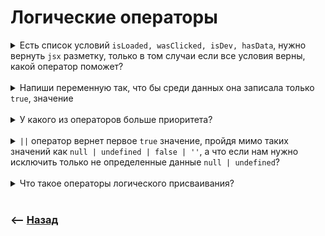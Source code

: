 # Логические операторы

<details>
<summary> Есть список условий <code>isLoaded, wasClicked, isDev, hasData</code>, нужно вернуть <code>jsx</code> разметку, только в том случаи если все условия верны, какой оператор поможет?</summary>

![illustration](https://raw.githubusercontent.com/webster6667/documentation/master/documentation-data/illustrations/dd-up.svg)

`&&` оператор `И`, вернет первый попавшийся элемент которые в `boolean` формате равен `false`, если таких нет, вернет последний элемент из списка   

```jsx
return (isLoaded && wasClicked && isDev && hasData && <button>pay</button>)
```


<details>
<summary> <sup>⭐</sup>❓ Давай добавим небольшой подвох, описав переменные</summary>

---

> В чем тут проблема?

```jsx
const wasClicked = true; 
const isDev = true;
const [isLoaded, data] = [true, []]
const hasData = data.length

return (isLoaded && wasClicked && isDev && hasData && <button>pay</button>)
```

<details>
<summary> ✅ Ответ</summary>

---

В данном случаи во вьюшку выпадет `0`, так как `data.length` не обернут в `boolean`

🎯 Хоть оператор `И` проверяет данные на `boolean`   
🎯 Он не преобразует их в `boolean`  
🎯 На выходе мы получаем те данные которые будут равны `false`    
🎯 В данном случаи это `0`, который вывалится в разметку  


---

</details>

---

</details>

![illustration](https://raw.githubusercontent.com/webster6667/documentation/master/documentation-data/illustrations/dd-down.svg)

</details>

<br>

<details>
<summary> Напиши переменную так, что бы среди данных она записала только <code>true</code>, значение</summary>

![illustration](https://raw.githubusercontent.com/webster6667/documentation/master/documentation-data/illustrations/dd-up.svg)

```javascript
const globalOffset = 0
const parentOffset = 0
const currentOffset = 3

const finalOffset;
```

<details>
<summary> ✅ Ответ</summary>

---

```javascript
const globalOffset = 0
const parentOffset = 0
const currentOffset = 3

const finalOffset = globalOffset || parentOffset || currentOffset;
```

---

</details>


<br>

<details>
<summary> <sup>⭐</sup>❓ Что делать если <code>true</code> значение может быть и в <code>globalOffset</code> и в <code>parentOffset</code>, а мне нужно что бы в таком случаи в переменную попало значение из <code>parentOffset</code></summary>

---

Оператор `ИЛИ` вернет первый трушный элемент, нужно просто выставить `parentOffset` в начало

---

</details>

<details>
<summary> <sup>⭐</sup>❓ Что делать если в <code>currentOffset</code> будет <code>0</code>, а мне нужно значение по умолчанию <code>5</code></summary>

---

Создаем переменную `const defaultValue = 5`, и помещаем в конец списка      
&emsp;&emsp; 👆 Оператор `ИЛИ` вернет последний элемент из списка, если все `false` 
  


---

</details>

![illustration](https://raw.githubusercontent.com/webster6667/documentation/master/documentation-data/illustrations/dd-down.svg)

</details>

<br>

<details>
<summary> У какого из операторов больше приоритета?</summary>

![illustration](https://raw.githubusercontent.com/webster6667/documentation/master/documentation-data/illustrations/dd-up.svg)

У оператора `И - &&`

<details>
<summary> <sup>⭐</sup>❓ Что вернет данный код? <code>null || 2 && 3 || 1</code></summary>

---

`3`

🎯 Первым срабатывает `&&` оператор с более сильным приоритетом      
🎯 В своей конструкции возвращает последнее `true` значения, так как `false` нет      
🎯 Это `3`  
🎯 Далее в конструкции `null || 3 || 1`, оператор `ИЛИ` возвращает первое `true` значение      
🎯 Это `3`      

---

</details>

![illustration](https://raw.githubusercontent.com/webster6667/documentation/master/documentation-data/illustrations/dd-down.svg)

</details>

<br>

<details>
<summary> <code>||</code> оператор вернет первое <code>true</code> значение, пройдя мимо таких значений как <code>null | undefined | false | ''</code>, а что если нам нужно исключить только не определенные данные <code>null | undefined</code>?</summary>

![illustration](https://raw.githubusercontent.com/webster6667/documentation/master/documentation-data/illustrations/dd-up.svg)

`??` - возвращает первую переменную, не равную `null | undefined`

<details>
<summary> <sup>⭐</sup>❓ Когда это может быть полезно? </summary>

---

Когда нам нужно получить `0` в координатах, если он нам нужен, вместо того, что бы писать `0` в дефолтном значении 

---

</details>

![illustration](https://raw.githubusercontent.com/webster6667/documentation/master/documentation-data/illustrations/dd-down.svg)

</details>

<br>

<details>
<summary> Что такое операторы логического присваивания?</summary>

![illustration](https://raw.githubusercontent.com/webster6667/documentation/master/documentation-data/illustrations/dd-up.svg)

Новые операторы, требующие полифилы, позволяющие присваивать переменным данные справой стороны, если переменная `true/false`, в зависимости от оператора  

🎯 `&&=` - Требует `true` значеня слева, что бы записать данные справа    
&emsp;&emsp; 👆 `&&` Ищет первое `false` значение, если не находит, срабатывает присваивание    
  

    
🎯 `||=` Требует `false` значеня слева, что бы записать данные справа  
&emsp;&emsp; 👆 `&&` Ищет первое `true` значение, если не находит, срабатывает присваивание

🎯 `??=` Требует `null | undefined` слева, что бы записать данные справа      
&emsp;&emsp; 👆 `??` Ищет первое `!null && !undefined` значение, если не находит, срабатывает присваивание

<details>
<summary> <sup>⭐</sup>❓ Что вернет данных код?</summary>

---

```javascript
let value = NaN;

value &&= 10;
value ||= 20;
value &&= 30;
value ||= 40;
```

<details>
<summary> ✅ Ответ</summary>

---

```javascript
let value = NaN;

value &&= 10;
// value = NaN, присваивание не произойдет, так как value = false
value ||= 20;
// value = 20, произойдет присваивание, так как value = false
value &&= 30;
// value = 30, произойдет присваивание, так как value = true
value ||= 40;
// value = 30,  не произойдет присваивание, так как value = true

value // value = 30 
```

---

</details>

---

</details>

<details>
<summary> <sup>⭐</sup>❓ Что вернет данный код?</summary>

---

```javascript
let offset = 0;
let userName = '';
let hasBonus = false;
let data = undefined;

offset ??= 5;
userName ??= `guest`;
hasBonus ??= false;
data ??= [];

console.log(offset, userName, hasBonus, data)
```

<details>
<summary> ✅ Ответ</summary>

---

```javascript
let offset = 0;
let userName = '';
let hasBonus = false;
let data;

offset ??= 5;
// 👉🏼 offset = 0, оператор нашел данные кроме undefined/null, присвоение дефолтного значения не произошло

userName ??= `guest`;
// 👉🏼 userName = '', оператор нашел данные кроме undefined/null, присвоение дефолтного значения не произошло

hasBonus ??= false;
// 👉🏼 hasBonus = false, оператор нашел данные кроме undefined/null, присвоение дефолтного значения не произошло, но если бы переменную не назначили, присвоилось бы дефолтное false   

data ??= [];
// 👉🏼 data = 👉🏼 [], оператор не нашел данные кроме undefined/null так как переменная равна undefined, присвоение дефолтного значения произошло
```

---

</details>

---

</details>

![illustration](https://raw.githubusercontent.com/webster6667/documentation/master/documentation-data/illustrations/dd-down.svg)

</details>

<br>

### ⟵ **<a href="../../readme.md">Назад</a>**